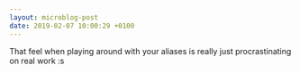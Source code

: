 ```yaml
---
layout: microblog-post
date: 2019-02-07 10:00:29 +0100
---
```


That feel when playing around with your aliases is really just procrastinating
on real work :s

